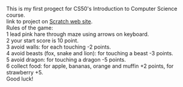 
This is my first progect for CS50's Introduction to Computer Science course.<br>
link to project on [Scratch web site](https://scratch.mit.edu/projects/329740346/).<br>
Rules of the game:<br>
1 lead pink hare through maze using arrows on keyboard.<br>
2 your start score is 10 point.<br>
3 avoid walls: for each touching -2 points.<br>
4 avoid beasts (fox, snake and lion): for touching a beast -3 points.<br>
5 avoid dragon: for touching a dragon -5 points.<br>
6 collect food: for apple, bananas, orange and muffin +2 points, for strawberry +5.<br>
Good luck!<br>
